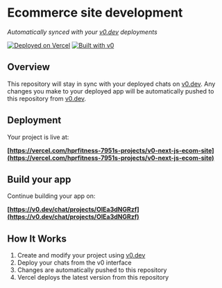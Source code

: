 # Ecommerce site development

*Automatically synced with your [v0.dev](https://v0.dev) deployments*

[![Deployed on Vercel](https://img.shields.io/badge/Deployed%20on-Vercel-black?style=for-the-badge&logo=vercel)](https://vercel.com/hprfitness-7951s-projects/v0-next-js-ecom-site)
[![Built with v0](https://img.shields.io/badge/Built%20with-v0.dev-black?style=for-the-badge)](https://v0.dev/chat/projects/OlEa3dNGRzf)

## Overview

This repository will stay in sync with your deployed chats on [v0.dev](https://v0.dev).
Any changes you make to your deployed app will be automatically pushed to this repository from [v0.dev](https://v0.dev).

## Deployment

Your project is live at:

**[https://vercel.com/hprfitness-7951s-projects/v0-next-js-ecom-site](https://vercel.com/hprfitness-7951s-projects/v0-next-js-ecom-site)**

## Build your app

Continue building your app on:

**[https://v0.dev/chat/projects/OlEa3dNGRzf](https://v0.dev/chat/projects/OlEa3dNGRzf)**

## How It Works

1. Create and modify your project using [v0.dev](https://v0.dev)
2. Deploy your chats from the v0 interface
3. Changes are automatically pushed to this repository
4. Vercel deploys the latest version from this repository
